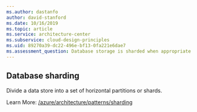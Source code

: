 ```yaml
---
ms.author: dastanfo
author: david-stanford
ms.date: 10/16/2019
ms.topic: article
ms.service: architecture-center
ms.subservice: cloud-design-principles
ms.uid: 89270a39-dc22-496e-bf13-0fa221e6dae7
ms.assessment_question: Database storage is sharded when appropriate
---
```

## Database sharding

Divide a data store into a set of horizontal partitions or shards.

Learn More: [/azure/architecture/patterns/sharding](/azure/architecture/patterns/sharding)
